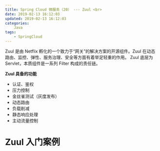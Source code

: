 ```yaml
---
title: Spring Cloud 微服务（20） --- Zuul <br>
date: 2019-02-13 16:12:03
updated: 2019-02-13 16:12:03
categories:
    Java
tags:
    - SpringCloud
---
```



Zuul 是由 Netflix 孵化的一个致力于“网关”的解决方案的开源组件。Zuul 在动态路由、监控、弹性、服务治理、安全等方面有着举足轻重的作用。
Zuul 底层为 Servlet，本质组件是一系列 Filter 构成的责任链。

<!-- more -->

**Zuul 具备的功能**

- 认证、鉴权
- 压力控制
- 金丝雀测试（灰度发布）
- 动态路由
- 负载削减
- 静态响应处理
- 主动流量控制

# Zuul 入门案例